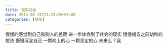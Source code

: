 ```yaml
---
title: 现实社会
date: 2014-06-15T23:23:00+08:00
categories: [随笔]
---
```


慢慢的感觉到自己和别人的差距
进一步体会到了社会的现实
慢慢褪去之前幼稚的想法
慢慢沉淀自己
一颗向上的心
一颗坚定的心
未来么？我
